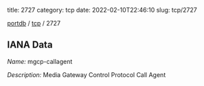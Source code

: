 title: 2727
category: tcp
date: 2022-02-10T22:46:10
slug: tcp/2727

[portdb](/) / [tcp](/category/tcp.html) / 2727


## IANA Data

_Name:_ mgcp-callagent

_Description:_ Media Gateway Control Protocol Call Agent

